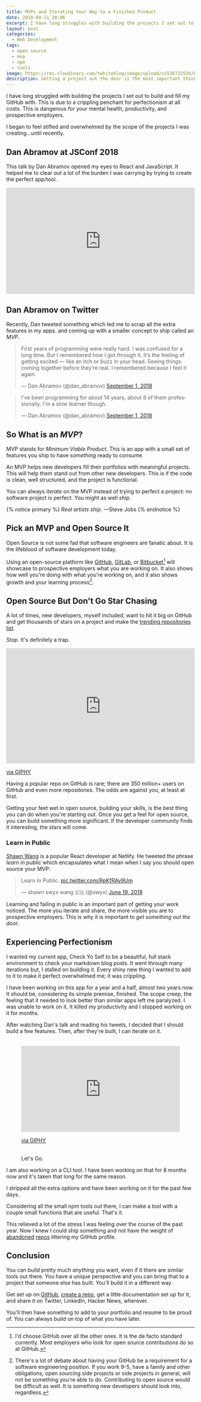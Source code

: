 ```yaml
---
title: MVPs and Iterating Your Way to a Finished Product
date: 2018-09-11 20:06
excerpt: I have long struggles with building the projects I set out to build and fill my GitHub with. This is due to a crippling penchant for perfectionism at all costs. This is dangerous for your mental health, productivity, and prospective employers.
layout: post    
categories:
  - Web Development
tags:
  - open source
  - mvp
  - npm
  - tools
image: https://res.cloudinary.com/twhiteblog/image/upload/v1536722539/Header%20Images/Optimized-andrew-neel-1050242-unsplash.jpg
description: Getting a project out the door is the most important thing you can do.
---
```




I have long struggled with building the projects I set out to build and fill my GitHub with. This is due to a crippling penchant for perfectionism at all costs. This is dangerous for your mental health, productivity, and prospective employers.

I began to feel stifled and overwhelmed by the scope of the projects I was creating...until recently.

## Dan Abramov at JSConf 2018

This talk by Dan Abramov opened my eyes to React and JavaScript. It helped me to clear out a lot of the burden I was carrying by trying to create the perfect app/tool.

<style>.embed-container { position: relative; padding-bottom: 56.25%; height: 0; overflow: hidden; max-width: 100%; } .embed-container iframe, .embed-container object, .embed-container embed { position: absolute; top: 0; left: 0; width: 100%; height: 100%; }</style><div class='embed-container'><iframe src='https://www.youtube.com/embed/nLF0n9SACd4' frameborder='0' allowfullscreen></iframe></div>

## Dan Abramov on Twitter

Recently, Dan tweeted something which led me to scrap all the extra features in my apps. and coming up with a smaller concept to ship called an *MVP*.

<blockquote class="twitter-tweet" data-lang="en"><p lang="en" dir="ltr">First years of programming were really hard. I was confused for a long time. But I remembered how I got through it. It’s the feeling of getting excited — like an itch or buzz in your head. Seeing things coming together before they’re real. I remembered because I feel it again.</p>&mdash; Dan Abramov (@dan_abramov) <a href="https://twitter.com/dan_abramov/status/1036002775598092295?ref_src=twsrc%5Etfw">September 1, 2018</a></blockquote>
<script src="https://platform.twitter.com/widgets.js" charset="utf-8"></script>

<blockquote class="twitter-tweet" data-lang="en"><p lang="en" dir="ltr">I&#39;ve been programming for about 14 years, about 8 of them professionally. I&#39;m a slow learner though.</p>&mdash; Dan Abramov (@dan_abramov) <a href="https://twitter.com/dan_abramov/status/1036004805796405248?ref_src=twsrc%5Etfw">September 1, 2018</a></blockquote>
<script src="https://platform.twitter.com/widgets.js" charset="utf-8"></script>

## So What is an *MVP*?

MVP stands for *Minimum Viable Product*. This is an app with a small set of features you ship to have *something* ready to consume.

An MVP helps new developers fill their portfolios with meaningful projects. This will help them stand out from other new developers. This is if the code is clean, well structured, and the project is functional.

You can always *iterate* on the MVP instead of trying to perfect a project: no software project is perfect. You might as well *ship*.

{% notice primary %}
*Real artists ship*. 
          —Steve Jobs
{% endnotice %}

## Pick an MVP and Open Source It

Open Source is not some fad that software engineers are fanatic about. It is the lifeblood of software development today.

Using an open-source platform like [GitHub](https://github.com), [GitLab](https://about.gitlab.com/), or [Bitbucket](https://bitbucket.org/)[^1] will showcase to prospective employers what you are working on. It also shows how well you're doing with what you're working on, and it also shows growth and your learning process[^2].

## Open Source But Don't Go Star Chasing

A lot of times, new developers, myself included, want to hit it big on GitHub and get thousands of stars on a project and make the [trending repositories list](https://github.com/trending).

Stop. It's definitely a trap.

<div style="width:100%;height:0;padding-bottom:61%;position:relative;"><iframe src="https://giphy.com/embed/RKiOMSy7LLcA0" width="100%" height="100%" style="position:absolute" frameBorder="0" class="giphy-embed" allowFullScreen></iframe></div><p><a href="https://giphy.com/gifs/trap-RKiOMSy7LLcA0">via GIPHY</a></p>

Having a popular repo on GitHub is rare; there are 350 million+ users on GitHub and even more repositories. The odds are against you, at least at first.

Getting your feet wet in open source, building your skills, is the best thing you can do when you're starting out. Once you get a feel for open source, you can build something more significant. If the developer community finds it interesting, the stars will come.

### Learn in Public

[Shawn Wang](https://twitter.com/swyx) is a popular React developer at Netlify. He tweeted the phrase *learn in public* which encapsulates what I mean when I say you should open source your MVP:

<blockquote class="twitter-tweet" data-lang="en"><p lang="en" dir="ltr">Learn In Public. <a href="https://t.co/RpKfRAy9Um">pic.twitter.com/RpKfRAy9Um</a></p>&mdash; shawn swyx wang 🇸🇬 (@swyx) <a href="https://twitter.com/swyx/status/1009174159690264579?ref_src=twsrc%5Etfw">June 19, 2018</a></blockquote>
<script async src="https://platform.twitter.com/widgets.js" charset="utf-8"></script>

Learning and failing in public is an important part of getting your work noticed. The more you iterate and share, the more visible you are to prospective employers. This is why it is important to *get something out the door*.

## Experiencing Perfectionism

I wanted my current app, Check Yo Self to be a beautiful, full stack environment to check your markdown blog posts. It went through many iterations but, I stalled on building it. Every shiny new thing I wanted to add to it to make it perfect overwhelmed me; it was crippling. 

I have been working on this app for a year and a half, almost two years now. It should be, considering its simple premise, finished. The scope creep, the feeling that it needed to look better than similar apps left me paralyzed. I was unable to work on it. It killed my productivity and I stopped working on it for months.

After watching Dan's talk and reading his tweets, I decided that I should build a few features. Then, after they're built, I can iterate on it.

<figure>
    <div style="width:100%;height:0;padding-bottom:54%;position:relative;"><iframe src="https://giphy.com/embed/3oz8xRXOGEacAXIUKI" width="100%" height="100%" style="position:absolute" frameBorder="0" class="giphy-embed" allowFullScreen></iframe></div><p><a href="https://giphy.com/gifs/nfl-football-celebration-3oz8xRXOGEacAXIUKI">via GIPHY</a></p>
    <figcaption>
       Let's Go.
    </figcaption>
</figure>


I am also working on a CLI tool. I have been working on that for 8 months now and it's taken that long for the same reason.

I stripped all the extra options and have been working on it for the past few days.

Considering all the small npm tools out there, I can make a tool with a couple small functions that are useful. That's it.

This relieved a lot of the stress I was feeling over the course of the past year. Now I knew I could ship something and not have the weight of [abandoned](https://dev.to/avalander/my-github-graveyard-172b) [repos](https://dev.to/domcorvasce/my-github-graveyard-1hdo) littering my GitHub profile.

## Conclusion

You can build pretty much *anything* you want, even if it there are similar tools out there. You have a unique perspective and you can bring that to a project that someone else has built. You'll build it in a different way.

Get set up on [GitHub](https://github.com/), [create a repo](https://help.github.com/articles/create-a-repo/), get a little documentation set up for it, and share it on Twitter, LinkedIn, Hacker News, wherever.

You'll then have something to add to your portfolio and resume to be proud of. You can always build on top of what you have later.

[^1]: I'd choose GitHub over all the other ones. It is the de facto standard currently. Most employers who look for open source contributions do so at GitHub.
[^2]: There's a lot of debate about having your GitHub be a requirement for a software engineering position. If you work 9-5, have a family and other obligations, open sourcing side projects or side projects in general, will not be something you're able to do. Contributing to open source would be difficult as well. It is something new developers should look into, regardless.
